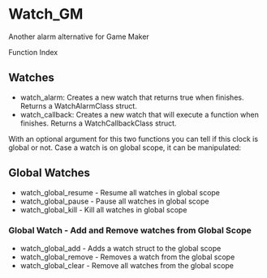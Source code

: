 # Watch_GM
Another alarm alternative for Game Maker

Function Index
## Watches
- watch_alarm: Creates a new watch that returns true when finishes. Returns a WatchAlarmClass struct.
- watch_callback: Creates a new watch that will execute a function when finishes. Returns a WatchCallbackClass struct.

With an optional argument for this two functions you can tell if this clock is global or not.
Case a watch is on global scope, it can be manipulated: 
## Global Watches

- watch_global_resume - Resume all watches in global scope
- watch_global_pause - Pause all watches in global scope
- watch_global_kill - Kill all watches in global scope

### Global Watch - Add and Remove watches from Global Scope
  
- watch_global_add - Adds a watch struct to the global scope
- watch_global_remove - Removes a watch from the global scope
- watch_global_clear - Remove all watches from the global scope

